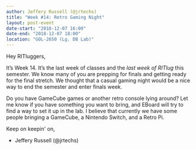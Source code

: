 ```yaml
---
author: Jeffery Russell (@jrtechs)
title: "Week #14: Retro Gaming Night"
layout: post-event
date-start: "2018-12-07 16:00"
date-end: "2018-12-07 18:00"
location: "GOL-2650 (Lg. DB Lab)"
---
```


Hey RITluggers,

It’s Week 14.
It’s the last week of classes and the _last week of RITlug_ this semester.
We know many of you are prepping for finals and getting ready for the final stretch.
We thought that a casual gaming night would be a nice way to end the semester and enter finals week.

Do you have GameCube games or another retro console lying around?
Let me know if you have something you want to bring, and EBoard will try to find a way to set it up in the lab.
I believe that currently we have some people bringing a GameCube, a Nintendo Switch, and a Retro Pi.

Keep on keepin' on,
- Jeffery Russell (@jrtechs)
